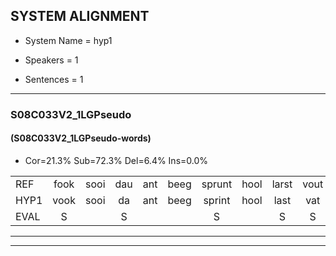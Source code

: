 
## SYSTEM ALIGNMENT

- System Name = hyp1

- Speakers = 1

- Sentences = 1

---

### S08C033V2_1LGPseudo

#### (S08C033V2_1LGPseudo-words)

- Cor=21.3%	Sub=72.3%	Del=6.4%	Ins=0.0%

|  |  |  |  |  |  |  |  |  |  |  |  |  |  |  |  |  |  |  |  |  |  |  |  |  |  |  |  |  |  |  |  |  |  |  |  |  |  |  |  |  |  |  |  |  |  |  |  |
|:--- |:---:|:---:|:---:|:---:|:---:|:---:|:---:|:---:|:---:|:---:|:---:|:---:|:---:|:---:|:---:|:---:|:---:|:---:|:---:|:---:|:---:|:---:|:---:|:---:|:---:|:---:|:---:|:---:|:---:|:---:|:---:|:---:|:---:|:---:|:---:|:---:|:---:|:---:|:---:|:---:|:---:|:---:|:---:|:---:|:---:|:---:|:---:|
| REF | fook | sooi | dau | ant | beeg | sprunt | hool | larst | vout | zwoei | fam | rachts | vaap | sprieuw | keng | swoers | doer | * | plirt | jien | blard | guul | hoekt | * | neeuw | noork | vid | zans | leum | haans | spaai | * | * | * | * | sjalt | heik | sank | roen | frijk | eem | schard | * | grek | dron | snaaf | stuid |
| HYP1 | vook | sooi | da | ant | beeg | sprint | hool | last | vat | zwoei | van | racht | fap | spreeuw | keng | swoers | doer | splea | plert | eien | blart | lul | houkt | met | neel | noord | vit | zans |  |  | m | ans | spy | sjt | sia | sholt | hejk | sank |  | groen | wrijk | eém | schart | schgrek | drom | snaf | stuit |
| EVAL | S |  | S |  |  | S |  | S | S |  | S | S | S | S |  |  |  | S | S | S | S | S | S | S | S | S | S |  | D | D | S | S | S | S | S | S | S |  | D | S | S | S | S | S | S | S | S |
---

---
